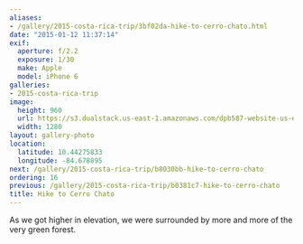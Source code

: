 ```yaml
---
aliases:
- /gallery/2015-costa-rica-trip/3bf02da-hike-to-cerro-chato.html
date: "2015-01-12 11:37:14"
exif:
  aperture: f/2.2
  exposure: 1/30
  make: Apple
  model: iPhone 6
galleries:
- 2015-costa-rica-trip
image:
  height: 960
  url: https://s3.dualstack.us-east-1.amazonaws.com/dpb587-website-us-east-1/asset/gallery/2015-costa-rica-trip/3bf02da-hike-to-cerro-chato~1280.jpg
  width: 1280
layout: gallery-photo
location:
  latitude: 10.44275833
  longitude: -84.678895
next: /gallery/2015-costa-rica-trip/b8030bb-hike-to-cerro-chato
ordering: 16
previous: /gallery/2015-costa-rica-trip/b0381c7-hike-to-cerro-chato
title: Hike to Cerro Chato
---
```


As we got higher in elevation, we were surrounded by more and more of the very green forest.
